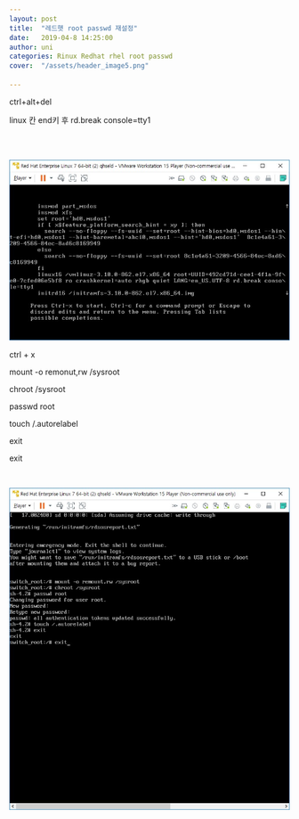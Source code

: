 ```yaml
---
layout: post
title:  "레드햇 root passwd 재설정"
date:   2019-04-8 14:25:00
author: uni
categories: Rinux Redhat rhel root passwd
cover:  "/assets/header_image5.png"

---
```


 

 
 
ctrl+alt+del <br>




linux 칸 end키 후 rd.break console=tty1 <br>

 
  <br> <br>
 
 <img  src="/assets/images/rootp1.jpg"><br>
 




ctrl + x <br>


mount -o remonut,rw /sysroot <br>




chroot /sysroot  <br>




passwd root <br>




touch /.autorelabel  <br>





exit  <br>



exit  <br>


 <br>
 
 
 <img  src="/assets/images/rootp2.jpg"><br> <br>
 


  <br>





 
 



